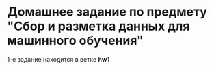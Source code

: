 # Домашнее задание по предмету "Сбор и разметка данных для машинного обучения"

1-е задание находится в ветке **hw1**